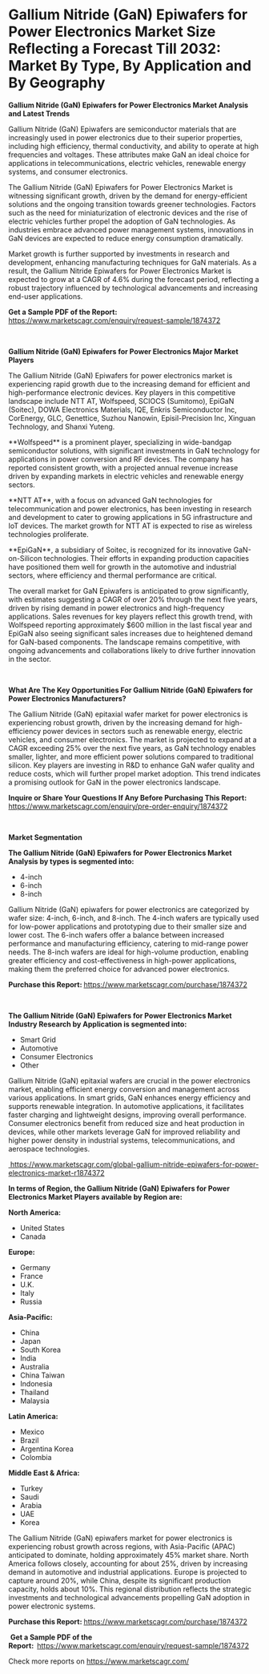 <p><h1>Gallium Nitride (GaN) Epiwafers for Power Electronics Market Size Reflecting a Forecast Till 2032: Market By Type, By Application and By Geography</h1></p><p><strong>Gallium Nitride (GaN) Epiwafers for Power Electronics Market Analysis and Latest Trends</strong></p>
<p><p>Gallium Nitride (GaN) Epiwafers are semiconductor materials that are increasingly used in power electronics due to their superior properties, including high efficiency, thermal conductivity, and ability to operate at high frequencies and voltages. These attributes make GaN an ideal choice for applications in telecommunications, electric vehicles, renewable energy systems, and consumer electronics.</p><p>The Gallium Nitride (GaN) Epiwafers for Power Electronics Market is witnessing significant growth, driven by the demand for energy-efficient solutions and the ongoing transition towards greener technologies. Factors such as the need for miniaturization of electronic devices and the rise of electric vehicles further propel the adoption of GaN technologies. As industries embrace advanced power management systems, innovations in GaN devices are expected to reduce energy consumption dramatically.</p><p>Market growth is further supported by investments in research and development, enhancing manufacturing techniques for GaN materials. As a result, the Gallium Nitride Epiwafers for Power Electronics Market is expected to grow at a CAGR of 4.6% during the forecast period, reflecting a robust trajectory influenced by technological advancements and increasing end-user applications.</p></p>
<p><strong>Get a Sample PDF of the Report:&nbsp;</strong> <a href="https://www.marketscagr.com/enquiry/request-sample/1874372?utm_campaign=2215&utm_medium=2&utm_source=Github&utm_content=ia&utm_term=13022025&utm_id=gallium-nitride-gan-epiwafers-for-power-electronics">https://www.marketscagr.com/enquiry/request-sample/1874372</a></p>
<p>&nbsp;</p>
<p><strong>Gallium Nitride (GaN) Epiwafers for Power Electronics Major Market Players</strong></p>
<p><p>The Gallium Nitride (GaN) Epiwafers for power electronics market is experiencing rapid growth due to the increasing demand for efficient and high-performance electronic devices. Key players in this competitive landscape include NTT AT, Wolfspeed, SCIOCS (Sumitomo), EpiGaN (Soitec), DOWA Electronics Materials, IQE, Enkris Semiconductor Inc, CorEnergy, GLC, Genettice, Suzhou Nanowin, Episil-Precision Inc, Xinguan Technology, and Shanxi Yuteng.</p><p>**Wolfspeed** is a prominent player, specializing in wide-bandgap semiconductor solutions, with significant investments in GaN technology for applications in power conversion and RF devices. The company has reported consistent growth, with a projected annual revenue increase driven by expanding markets in electric vehicles and renewable energy sectors.</p><p>**NTT AT**, with a focus on advanced GaN technologies for telecommunication and power electronics, has been investing in research and development to cater to growing applications in 5G infrastructure and IoT devices. The market growth for NTT AT is expected to rise as wireless technologies proliferate.</p><p>**EpiGaN**, a subsidiary of Soitec, is recognized for its innovative GaN-on-Silicon technologies. Their efforts in expanding production capacities have positioned them well for growth in the automotive and industrial sectors, where efficiency and thermal performance are critical.</p><p>The overall market for GaN Epiwafers is anticipated to grow significantly, with estimates suggesting a CAGR of over 20% through the next five years, driven by rising demand in power electronics and high-frequency applications. Sales revenues for key players reflect this growth trend, with Wolfspeed reporting approximately $600 million in the last fiscal year and EpiGaN also seeing significant sales increases due to heightened demand for GaN-based components. The landscape remains competitive, with ongoing advancements and collaborations likely to drive further innovation in the sector.</p></p>
<p>&nbsp;</p>
<p><strong>What Are The Key Opportunities For Gallium Nitride (GaN) Epiwafers for Power Electronics Manufacturers?</strong></p>
<p><p>The Gallium Nitride (GaN) epitaxial wafer market for power electronics is experiencing robust growth, driven by the increasing demand for high-efficiency power devices in sectors such as renewable energy, electric vehicles, and consumer electronics. The market is projected to expand at a CAGR exceeding 25% over the next five years, as GaN technology enables smaller, lighter, and more efficient power solutions compared to traditional silicon. Key players are investing in R&D to enhance GaN wafer quality and reduce costs, which will further propel market adoption. This trend indicates a promising outlook for GaN in the power electronics landscape.</p></p>
<p><strong>Inquire or Share Your Questions If Any Before Purchasing This Report:</strong> <a href="https://www.marketscagr.com/enquiry/pre-order-enquiry/1874372?utm_campaign=2215&utm_medium=2&utm_source=Github&utm_content=ia&utm_term=13022025&utm_id=gallium-nitride-gan-epiwafers-for-power-electronics">https://www.marketscagr.com/enquiry/pre-order-enquiry/1874372</a></p>
<p>&nbsp;</p>
<p><strong>Market Segmentation</strong></p>
<p><strong>The Gallium Nitride (GaN) Epiwafers for Power Electronics Market Analysis by types is segmented into:</strong></p>
<p><ul><li>4-inch</li><li>6-inch</li><li>8-inch</li></ul></p>
<p><p>Gallium Nitride (GaN) epiwafers for power electronics are categorized by wafer size: 4-inch, 6-inch, and 8-inch. The 4-inch wafers are typically used for low-power applications and prototyping due to their smaller size and lower cost. The 6-inch wafers offer a balance between increased performance and manufacturing efficiency, catering to mid-range power needs. The 8-inch wafers are ideal for high-volume production, enabling greater efficiency and cost-effectiveness in high-power applications, making them the preferred choice for advanced power electronics.</p></p>
<p><strong>Purchase this Report:&nbsp;</strong><a href="https://www.marketscagr.com/purchase/1874372?utm_campaign=2215&utm_medium=2&utm_source=Github&utm_content=ia&utm_term=13022025&utm_id=gallium-nitride-gan-epiwafers-for-power-electronics">https://www.marketscagr.com/purchase/1874372</a></p>
<p>&nbsp;</p>
<p><strong>The Gallium Nitride (GaN) Epiwafers for Power Electronics Market Industry Research by Application is segmented into:</strong></p>
<p><ul><li>Smart Grid</li><li>Automotive</li><li>Consumer Electronics</li><li>Other</li></ul></p>
<p><p>Gallium Nitride (GaN) epitaxial wafers are crucial in the power electronics market, enabling efficient energy conversion and management across various applications. In smart grids, GaN enhances energy efficiency and supports renewable integration. In automotive applications, it facilitates faster charging and lightweight designs, improving overall performance. Consumer electronics benefit from reduced size and heat production in devices, while other markets leverage GaN for improved reliability and higher power density in industrial systems, telecommunications, and aerospace technologies.</p></p>
<p><a href="https://www.marketscagr.com/global-gallium-nitride-epiwafers-for-power-electronics-market-r1874372?utm_campaign=2215&utm_medium=2&utm_source=Github&utm_content=ia&utm_term=13022025&utm_id=gallium-nitride-gan-epiwafers-for-power-electronics">&nbsp;https://www.marketscagr.com/global-gallium-nitride-epiwafers-for-power-electronics-market-r1874372</a></p>
<p><strong>In terms of Region, the Gallium Nitride (GaN) Epiwafers for Power Electronics Market Players available by Region are:</strong></p>
<p>
    <p> <strong> North America: </strong>
        <ul>
            <li>United States</li>
            <li>Canada</li>
        </ul>
        </p> 
    <p> <strong> Europe: </strong>
        <ul>
            <li>Germany</li>
            <li>France</li>
            <li>U.K.</li>
            <li>Italy</li>
            <li>Russia</li>
        </ul>
        </p> 
    <p> <strong> Asia-Pacific: </strong>
        <ul>
            <li>China</li>
            <li>Japan</li>
            <li>South Korea</li>
            <li>India</li>
            <li>Australia</li>
            <li>China Taiwan</li>
            <li>Indonesia</li>
            <li>Thailand</li>
            <li>Malaysia</li>
        </ul>
        </p> 
    <p> <strong> Latin America: </strong>
        <ul>
            <li>Mexico</li>
            <li>Brazil</li>
            <li>Argentina Korea</li>
            <li>Colombia</li>
        </ul>
        </p> 
    <p> <strong> Middle East & Africa: </strong>
        <ul>
            <li>Turkey</li>
            <li>Saudi</li>
            <li>Arabia</li>
            <li>UAE</li>
            <li>Korea</li>
        </ul>
    </p>
    </p>
<p><p>The Gallium Nitride (GaN) epiwafers market for power electronics is experiencing robust growth across regions, with Asia-Pacific (APAC) anticipated to dominate, holding approximately 45% market share. North America follows closely, accounting for about 25%, driven by increasing demand in automotive and industrial applications. Europe is projected to capture around 20%, while China, despite its significant production capacity, holds about 10%. This regional distribution reflects the strategic investments and technological advancements propelling GaN adoption in power electronic systems.</p></p>
<p><strong>Purchase this Report: </strong><a href="https://www.marketscagr.com/purchase/1874372?utm_campaign=2215&utm_medium=2&utm_source=Github&utm_content=ia&utm_term=13022025&utm_id=gallium-nitride-gan-epiwafers-for-power-electronics">https://www.marketscagr.com/purchase/1874372</a></p>
<p>&nbsp;<strong>Get a Sample PDF of the Report:&nbsp;&nbsp;</strong><a href="https://www.marketscagr.com/enquiry/request-sample/1874372?utm_campaign=2215&utm_medium=2&utm_source=Github&utm_content=ia&utm_term=13022025&utm_id=gallium-nitride-gan-epiwafers-for-power-electronics">https://www.marketscagr.com/enquiry/request-sample/1874372</a></p>
<p><strong></strong></p>
<p>Check more reports on <a href="https://www.marketscagr.com/?utm_campaign=2215&utm_medium=2&utm_source=Github&utm_content=ia&utm_term=13022025&utm_id=gallium-nitride-gan-epiwafers-for-power-electronics">https://www.marketscagr.com/</a></p>